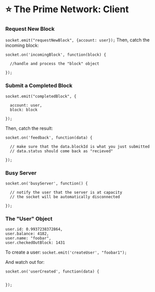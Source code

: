 # ⭐ The Prime Network: Client


### Request New Block
`socket.emit("requestNewBlock", {account: user});`
Then, catch the incoming block:
```
socket.on('incomingBlock', function(block) {

  //handle and process the "block" object

});
```

### Submit a Completed Block
```
socket.emit("completedBlock", {

  account: user,
  block: block

});
```
Then, catch the result:
```
socket.on('feedback', function(data) {

  // make sure that the data.blockId is what you just submitted
  // data.status should come back as "recieved"

});
```

### Busy Server
```
socket.on('busyServer', function() {

  // notify the user that the server is at capacity
  // the socket will be automatically disconnected

});
```

### The "User" Object
```
user.id: 0.9937238372864,
user.balance: 4182,
user.name: "foobar",
user.checkedOutBlock: 1431
```

To create a user:
`socket.emit('createUser', "foobar1");`

And watch out for:
```
socket.on('userCreated', function(data) {


});
